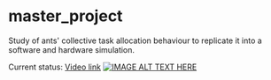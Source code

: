 # master_project
Study of ants' collective task allocation behaviour to replicate it into a software and hardware simulation.

Current status: [Video link](https://www.youtube.com/watch?v=vocwIVovs0Y)
[![IMAGE ALT TEXT HERE](https://img.youtube.com/vi/vocwIVovs0Y/0.jpg)](https://www.youtube.com/watch?v=vocwIVovs0Y)

